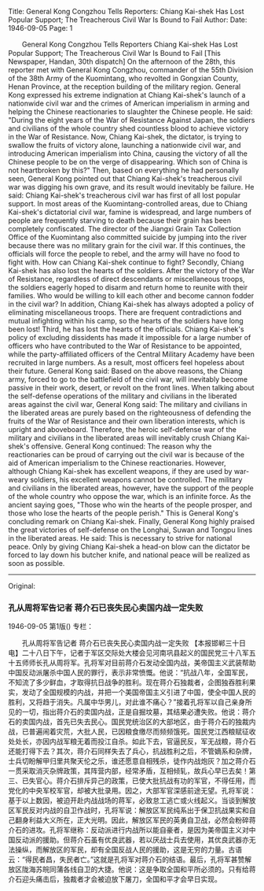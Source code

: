 Title: General Kong Congzhou Tells Reporters: Chiang Kai-shek Has Lost Popular Support; The Treacherous Civil War Is Bound to Fail
Author:
Date: 1946-09-05
Page: 1

　　General Kong Congzhou Tells Reporters
    Chiang Kai-shek Has Lost Popular Support; The Treacherous Civil War Is Bound to Fail
    [This Newspaper, Handan, 30th dispatch] On the afternoon of the 28th, this reporter met with General Kong Congzhou, commander of the 55th Division of the 38th Army of the Kuomintang, who revolted in Gongxian County, Henan Province, at the reception building of the military region. General Kong expressed his extreme indignation at Chiang Kai-shek's launch of a nationwide civil war and the crimes of American imperialism in arming and helping the Chinese reactionaries to slaughter the Chinese people. He said: "During the eight years of the War of Resistance Against Japan, the soldiers and civilians of the whole country shed countless blood to achieve victory in the War of Resistance. Now, Chiang Kai-shek, the dictator, is trying to swallow the fruits of victory alone, launching a nationwide civil war, and introducing American imperialism into China, causing the victory of all the Chinese people to be on the verge of disappearing. Which son of China is not heartbroken by this?" Then, based on everything he had personally seen, General Kong pointed out that Chiang Kai-shek's treacherous civil war was digging his own grave, and its result would inevitably be failure. He said: Chiang Kai-shek's treacherous civil war has first of all lost popular support. In most areas of the Kuomintang-controlled areas, due to Chiang Kai-shek's dictatorial civil war, famine is widespread, and large numbers of people are frequently starving to death because their grain has been completely confiscated. The director of the Jiangxi Grain Tax Collection Office of the Kuomintang also committed suicide by jumping into the river because there was no military grain for the civil war. If this continues, the officials will force the people to rebel, and the army will have no food to fight with. How can Chiang Kai-shek continue to fight? Secondly, Chiang Kai-shek has also lost the hearts of the soldiers. After the victory of the War of Resistance, regardless of direct descendants or miscellaneous troops, the soldiers eagerly hoped to disarm and return home to reunite with their families. Who would be willing to kill each other and become cannon fodder in the civil war? In addition, Chiang Kai-shek has always adopted a policy of eliminating miscellaneous troops. There are frequent contradictions and mutual infighting within his camp, so the hearts of the soldiers have long been lost! Third, he has lost the hearts of the officials. Chiang Kai-shek's policy of excluding dissidents has made it impossible for a large number of officers who have contributed to the War of Resistance to be appointed, while the party-affiliated officers of the Central Military Academy have been recruited in large numbers. As a result, most officers feel hopeless about their future. General Kong said: Based on the above reasons, the Chiang army, forced to go to the battlefield of the civil war, will inevitably become passive in their work, desert, or revolt on the front lines. When talking about the self-defense operations of the military and civilians in the liberated areas against the civil war, General Kong said: The military and civilians in the liberated areas are purely based on the righteousness of defending the fruits of the War of Resistance and their own liberation interests, which is upright and aboveboard. Therefore, the heroic self-defense war of the military and civilians in the liberated areas will inevitably crush Chiang Kai-shek's offensive. General Kong continued: The reason why the reactionaries can be proud of carrying out the civil war is because of the aid of American imperialism to the Chinese reactionaries. However, although Chiang Kai-shek has excellent weapons, if they are used by war-weary soldiers, his excellent weapons cannot be controlled. The military and civilians in the liberated areas, however, have the support of the people of the whole country who oppose the war, which is an infinite force. As the ancient saying goes, "Those who win the hearts of the people prosper, and those who lose the hearts of the people perish." This is General Kong's concluding remark on Chiang Kai-shek. Finally, General Kong highly praised the great victories of self-defense on the Longhai, Suwan and Tongpu lines in the liberated areas. He said: This is necessary to strive for national peace. Only by giving Chiang Kai-shek a head-on blow can the dictator be forced to lay down his butcher knife, and national peace will be realized as soon as possible.



<hr /> 

Original: 


### 孔从周将军告记者  蒋介石已丧失民心卖国内战一定失败

1946-09-05
第1版()
专栏：

　　孔从周将军告记者
    蒋介石已丧失民心卖国内战一定失败
    【本报邯郸三十日电】二十八日下午，记者于军区交际处大楼会见河南巩县起义的国民党三十八军五十五师师长孔从周将军。孔将军对目前蒋介石发动全国内战，美帝国主义武装帮助中国反动派屠杀中国人民的罪行，表示非常愤慨。他说：“抗战八年，全国军民，不知流了多少鲜血，才取得抗日战争的胜利。现在蒋介石独裁者，企图独吞胜利果实，发动了全国规模的内战，并把一个美国帝国主义引进了中国，使全中国人民的胜利，又将趋于消失。凡属中华男儿，对此谁不痛心？”接着孔将军以自己亲身所见的一切，指出蒋介石的卖国内战，正是自掘坟墓，其结果必遭失败。他说：蒋介石的卖国内战，首先已失去民心。国民党统治区的大部地区，由于蒋介石的独裁内战，已普遍闹着灾荒，大批人民，已因粮食缴尽而频频饿死。国民党江西粮赋征收处处长，亦因内战军粮无着而投江自杀。如此下去，官逼民反，军无战粮，蒋介石还能打得下去？其次，蒋介石同样失去了兵心，抗战胜利之后，不管嫡系和杂牌，士兵切盼解甲归里共聚天伦之乐，谁还愿意自相残杀，徒作内战炮灰？加之蒋介石一贯采取消灭杂牌政策，其阵营内部，经常矛盾，互相倾轧，故兵心早已去矣！第三、已失官心。蒋介石排斥异己的政策，已使大批抗战有功的军官，不得任用，而党化的中央军校军官，却被大批录用。因之，大部军官深感前途无望。孔将军说：基于以上数因，被迫开赴内战战场的蒋军，必致怠工逃亡或火线起义。当谈到解放区军民反对内战的自卫作战时，孔将军说：解放区军民纯系出于保卫抗战果实和自己翻身利益大义所在，正大光明。因此，解放区军民的英勇自卫战，必然会粉碎蒋介石的进攻。孔将军继称：反动派进行内战所以能自豪者，是因为美帝国主义对中国反动派的援助。但蒋介石虽有优良武器，若以厌战士兵去使用，其优良武器亦无法操纵，而解放区的军民，却有全国反战人民的援助，这是无穷的力量。古语云：“得民者昌，失民者亡。”这就是孔将军对蒋介石的结语。最后，孔将军甚赞解放区陇海苏皖同蒲各线自卫的大捷。他说：这是争取全国和平所必须的。只有给蒋介石迎头痛击后，独裁者才会被迫放下屠刀，全国和平才会早日实现。
